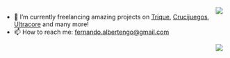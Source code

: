 <img align="right" src="https://github-readme-stats.vercel.app/api?username=Pra3t0r5&count_private=true&show_icons=true&theme=slateorange&hide=stars&hide_title=true&hide_border=true" />

- 🔭 I’m currently freelancing amazing projects on [Trique](https://reactnative.dev/), [Crucijuegos](http://crucijuegos.com/), [Ultracore](https://www.ultracore.com.ar/) and many more!
- 📫 How to reach me: fernando.albertengo@gmail.com


<img align="right" src="https://github-readme-stats.vercel.app/api/top-langs/?username=Pra3t0r5&theme=slateorange&count_private=true&show_icons=true&layout=compact&langs_count=10&hide_title=true&hide_border=true&card_width=445" />

<!--<img align="left" src="https://github-readme-stats.vercel.app/api/wakatime?username=Pra3t0r5&theme=slateorange&count_private=true&show_icons=true&layout=compact&hide_stars=true" />-->
